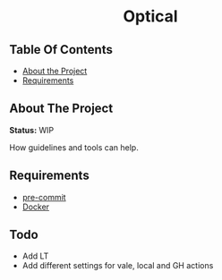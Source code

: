 <h1 align="center">Optical</h1>

<!-- TABLE OF CONTENTS -->
## Table Of Contents

- [About the Project](#about-the-project)
- [Requirements](#requirements)

## About The Project

**Status:** WIP

How guidelines and tools can help.

## Requirements

- [pre-commit](https://pre-commit.com/)
- [Docker](https://www.docker.com/)

## Todo

- Add LT
- Add different settings for vale, local and GH actions
